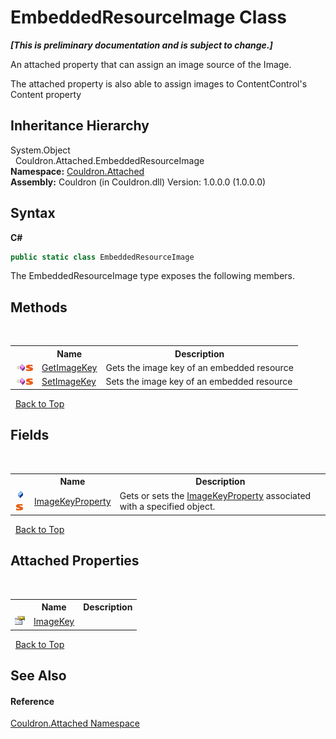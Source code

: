 # EmbeddedResourceImage Class
 _**\[This is preliminary documentation and is subject to change.\]**_

An attached property that can assign an image source of the Image. 

 The attached property is also able to assign images to ContentControl's Content property


## Inheritance Hierarchy
System.Object<br />&nbsp;&nbsp;Couldron.Attached.EmbeddedResourceImage<br />
**Namespace:**&nbsp;<a href="N_Couldron_Attached">Couldron.Attached</a><br />**Assembly:**&nbsp;Couldron (in Couldron.dll) Version: 1.0.0.0 (1.0.0.0)

## Syntax

**C#**<br />
``` C#
public static class EmbeddedResourceImage
```

The EmbeddedResourceImage type exposes the following members.


## Methods
&nbsp;<table><tr><th></th><th>Name</th><th>Description</th></tr><tr><td>![Public method](media/pubmethod.gif "Public method")![Static member](media/static.gif "Static member")</td><td><a href="M_Couldron_Attached_EmbeddedResourceImage_GetImageKey">GetImageKey</a></td><td>
Gets the image key of an embedded resource</td></tr><tr><td>![Public method](media/pubmethod.gif "Public method")![Static member](media/static.gif "Static member")</td><td><a href="M_Couldron_Attached_EmbeddedResourceImage_SetImageKey">SetImageKey</a></td><td>
Sets the image key of an embedded resource</td></tr></table>&nbsp;
<a href="#embeddedresourceimage-class">Back to Top</a>

## Fields
&nbsp;<table><tr><th></th><th>Name</th><th>Description</th></tr><tr><td>![Public field](media/pubfield.gif "Public field")![Static member](media/static.gif "Static member")</td><td><a href="F_Couldron_Attached_EmbeddedResourceImage_ImageKeyProperty">ImageKeyProperty</a></td><td>
Gets or sets the <a href="F_Couldron_Attached_EmbeddedResourceImage_ImageKeyProperty">ImageKeyProperty</a> associated with a specified object.</td></tr></table>&nbsp;
<a href="#embeddedresourceimage-class">Back to Top</a>

## Attached Properties
&nbsp;<table><tr><th></th><th>Name</th><th>Description</th></tr><tr><td>![Public attached property](media/pubproperty.gif "Public attached property")</td><td><a href="P_Couldron_Attached_EmbeddedResourceImage_ImageKey">ImageKey</a></td><td /></tr></table>&nbsp;
<a href="#embeddedresourceimage-class">Back to Top</a>

## See Also


#### Reference
<a href="N_Couldron_Attached">Couldron.Attached Namespace</a><br />